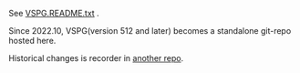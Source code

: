See [VSPG.README.txt](_VSPG/VSPG.README.txt) .

Since 2022.10, VSPG(version 512 and later) becomes a standalone git-repo hosted here.

Historical changes is recorder in [another repo](https://github.com/chjfth/dailytools/tree/master/cmd-batch/vsproj-VSPG).
